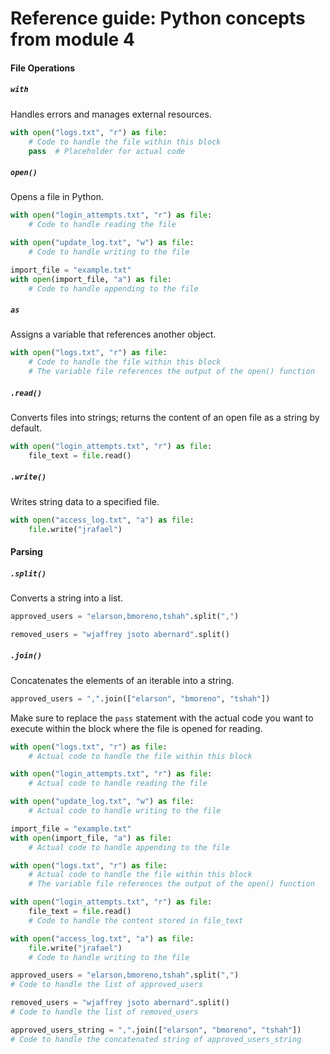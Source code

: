 # Reference guide: Python concepts from module 4

#### File Operations

##### `with`
Handles errors and manages external resources.
```python
with open("logs.txt", "r") as file:
    # Code to handle the file within this block
    pass  # Placeholder for actual code
```
##### `open()`
Opens a file in Python.
```python
with open("login_attempts.txt", "r") as file:
    # Code to handle reading the file
```

```python
with open("update_log.txt", "w") as file:
    # Code to handle writing to the file
```

```python
import_file = "example.txt"
with open(import_file, "a") as file:
    # Code to handle appending to the file
```
##### `as`
Assigns a variable that references another object.
```python
with open("logs.txt", "r") as file:
    # Code to handle the file within this block
    # The variable file references the output of the open() function
```
##### `.read()`
Converts files into strings; returns the content of an open file as a string by default.
```python
with open("login_attempts.txt", "r") as file:
    file_text = file.read()
```
##### `.write()`
Writes string data to a specified file.
```python
with open("access_log.txt", "a") as file:
    file.write("jrafael")
```

#### Parsing

##### `.split()`
Converts a string into a list.
```python
approved_users = "elarson,bmoreno,tshah".split(",")
```

```python
removed_users = "wjaffrey jsoto abernard".split()
```

##### `.join()`
Concatenates the elements of an iterable into a string.
```python
approved_users = ",".join(["elarson", "bmoreno", "tshah"])
```

Make sure to replace the `pass` statement with the actual code you want to execute within the block where the file is opened for reading.
```python
with open("logs.txt", "r") as file:
    # Actual code to handle the file within this block
```

```python
with open("login_attempts.txt", "r") as file:
    # Actual code to handle reading the file
```

```python
with open("update_log.txt", "w") as file:
    # Actual code to handle writing to the file
```

```python
import_file = "example.txt"
with open(import_file, "a") as file:
    # Actual code to handle appending to the file
```
```python
with open("logs.txt", "r") as file:
    # Actual code to handle the file within this block
    # The variable file references the output of the open() function
```

```python
with open("login_attempts.txt", "r") as file:
    file_text = file.read()
    # Code to handle the content stored in file_text
```

```python
with open("access_log.txt", "a") as file:
    file.write("jrafael")
    # Code to handle writing to the file
```

```python
approved_users = "elarson,bmoreno,tshah".split(",")
# Code to handle the list of approved_users
```

```python
removed_users = "wjaffrey jsoto abernard".split()
# Code to handle the list of removed_users
```

```python
approved_users_string = ",".join(["elarson", "bmoreno", "tshah"])
# Code to handle the concatenated string of approved_users_string
```

